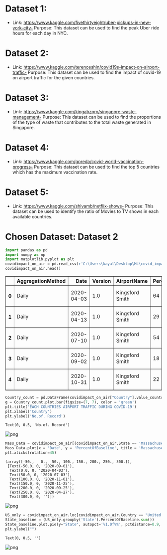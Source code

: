 # Dataset 1:
- Link: https://www.kaggle.com/fivethirtyeight/uber-pickups-in-new-york-city- Purpose: This dataset can be used to find the peak Uber ride hours for each day in NYC.
# Dataset 2:
- Link: https://www.kaggle.com/terenceshin/covid19s-impact-on-airport-traffic- Purpose: This dataset can be used to find the impact of covid-19 on airport traffic for the given countries.
# Dataset 3:
- Link: https://www.kaggle.com/kingabzpro/singapore-waste-management- Purpose: This dataset can be used to find the proportions of the type of waste that contributes to the total waste generated in Singapore.
# Dataset 4: 
- Link: https://www.kaggle.com/gpreda/covid-world-vaccination-progress- Purpose: This dataset can be used to find the top 5 countries which has the maximum vaccination rate.
# Dataset 5: 
- Link: https://www.kaggle.com/shivamb/netflix-shows- Purpose: This dataset can be used to identify the ratio of Movies to TV shows in each available countries. 
# Chosen Dataset:  Dataset 2


```python
import pandas as pd  
import numpy as np
import matplotlib.pyplot as plt
covidimpact_on_air = pd.read_csv(r'C:\Users\kayal\Desktop\ML\covid_impact_on_airport_traffic.csv')
covidimpact_on_air.head() 
```




<div>
<style scoped>
    .dataframe tbody tr th:only-of-type {
        vertical-align: middle;
    }

    .dataframe tbody tr th {
        vertical-align: top;
    }

    .dataframe thead th {
        text-align: right;
    }
</style>
<table border="1" class="dataframe">
  <thead>
    <tr style="text-align: right;">
      <th></th>
      <th>AggregationMethod</th>
      <th>Date</th>
      <th>Version</th>
      <th>AirportName</th>
      <th>PercentOfBaseline</th>
      <th>Centroid</th>
      <th>City</th>
      <th>State</th>
      <th>ISO_3166_2</th>
      <th>Country</th>
      <th>Geography</th>
    </tr>
  </thead>
  <tbody>
    <tr>
      <th>0</th>
      <td>Daily</td>
      <td>2020-04-03</td>
      <td>1.0</td>
      <td>Kingsford Smith</td>
      <td>64</td>
      <td>POINT(151.180087713813 -33.9459774986125)</td>
      <td>Sydney</td>
      <td>New South Wales</td>
      <td>AU</td>
      <td>Australia</td>
      <td>POLYGON((151.164354085922 -33.9301772341877, 1...</td>
    </tr>
    <tr>
      <th>1</th>
      <td>Daily</td>
      <td>2020-04-13</td>
      <td>1.0</td>
      <td>Kingsford Smith</td>
      <td>29</td>
      <td>POINT(151.180087713813 -33.9459774986125)</td>
      <td>Sydney</td>
      <td>New South Wales</td>
      <td>AU</td>
      <td>Australia</td>
      <td>POLYGON((151.164354085922 -33.9301772341877, 1...</td>
    </tr>
    <tr>
      <th>2</th>
      <td>Daily</td>
      <td>2020-07-10</td>
      <td>1.0</td>
      <td>Kingsford Smith</td>
      <td>54</td>
      <td>POINT(151.180087713813 -33.9459774986125)</td>
      <td>Sydney</td>
      <td>New South Wales</td>
      <td>AU</td>
      <td>Australia</td>
      <td>POLYGON((151.164354085922 -33.9301772341877, 1...</td>
    </tr>
    <tr>
      <th>3</th>
      <td>Daily</td>
      <td>2020-09-02</td>
      <td>1.0</td>
      <td>Kingsford Smith</td>
      <td>18</td>
      <td>POINT(151.180087713813 -33.9459774986125)</td>
      <td>Sydney</td>
      <td>New South Wales</td>
      <td>AU</td>
      <td>Australia</td>
      <td>POLYGON((151.164354085922 -33.9301772341877, 1...</td>
    </tr>
    <tr>
      <th>4</th>
      <td>Daily</td>
      <td>2020-10-31</td>
      <td>1.0</td>
      <td>Kingsford Smith</td>
      <td>22</td>
      <td>POINT(151.180087713813 -33.9459774986125)</td>
      <td>Sydney</td>
      <td>New South Wales</td>
      <td>AU</td>
      <td>Australia</td>
      <td>POLYGON((151.164354085922 -33.9301772341877, 1...</td>
    </tr>
  </tbody>
</table>
</div>




```python
Country_count = pd.DataFrame(covidimpact_on_air["Country"].value_counts())
g = Country_count.plot.bar(figsize=(7, 7), color = 'green')
plt.title('EACH COUNTRIES AIRPORT TRAFFIC DURING COVID-19')
plt.xlabel('Country')
plt.ylabel('No.of. Record')
```




    Text(0, 0.5, 'No.of. Record')




    
![png](output_17_1.png)
    



```python
Mass_Data = covidimpact_on_air[(covidimpact_on_air.State == 'Massachusetts')]
Mass_Data.plot(x = 'Date', y = 'PercentOfBaseline', title = 'Massachusetts Baseline data from March 2020 to December 2020')
plt.xticks(rotation=45)
```




    (array([-50.,   0.,  50., 100., 150., 200., 250., 300.]),
     [Text(-50.0, 0, '2020-09-01'),
      Text(0.0, 0, '2020-04-03'),
      Text(50.0, 0, '2020-07-03'),
      Text(100.0, 0, '2020-11-01'),
      Text(150.0, 0, '2020-11-25'),
      Text(200.0, 0, '2020-09-25'),
      Text(250.0, 0, '2020-04-27'),
      Text(300.0, 0, '')])




    
![png](output_18_1.png)
    



```python
US_only = covidimpact_on_air.loc[covidimpact_on_air.Country == "United States of America (the)"]
State_baseline = (US_only.groupby('State').PercentOfBaseline.sum())
State_baseline.plot.pie(y="State", autopct='%1.0f%%', pctdistance=0.9, labeldistance=1.2, title = "Percent of baseline for each U.S. state")
plt.ylabel("")
```




    Text(0, 0.5, '')




    
![png](output_19_1.png)
    

